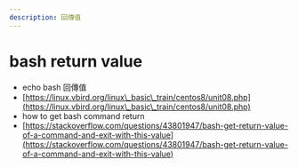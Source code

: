 ```yaml
---
description: 回傳值
---
```


# bash return value

* echo bash 回傳值
* [https://linux.vbird.org/linux\_basic\_train/centos8/unit08.php](https://linux.vbird.org/linux\_basic\_train/centos8/unit08.php)
* how to get bash command return
* [https://stackoverflow.com/questions/43801947/bash-get-return-value-of-a-command-and-exit-with-this-value](https://stackoverflow.com/questions/43801947/bash-get-return-value-of-a-command-and-exit-with-this-value)
